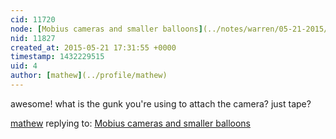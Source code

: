 ```yaml
---
cid: 11720
node: [Mobius cameras and smaller balloons](../notes/warren/05-21-2015/mobius-cameras-and-smaller-balloons)
nid: 11827
created_at: 2015-05-21 17:31:55 +0000
timestamp: 1432229515
uid: 4
author: [mathew](../profile/mathew)
---
```


awesome!  what is the gunk you're using to attach the camera? just tape?


[mathew](../profile/mathew) replying to: [Mobius cameras and smaller balloons](../notes/warren/05-21-2015/mobius-cameras-and-smaller-balloons)

